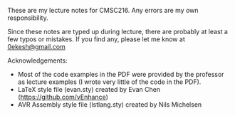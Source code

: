 These are my lecture notes for CMSC216. Any errors are my own responsibility.

Since these notes are typed up during lecture, there are probably at least a few typos or mistakes. If you find any, please let me know at 0ekesh@gmail.com


Acknowledgements:

- Most of the code examples in the PDF were provided by the professor as lecture examples (I wrote very little of the code in the PDF).
- LaTeX style file (evan.sty) created by Evan Chen (https://github.com/vEnhance)
- AVR Assembly style file (lstlang.sty) created by Nils Michelsen
